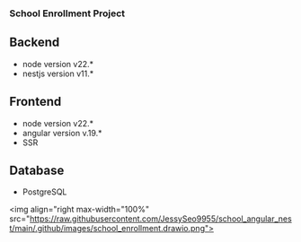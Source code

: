 
### School Enrollment Project
## Backend
- node version v22.*
- nestjs version v11.*

## Frontend
- node version v22.*
- angular version v.19.*
- SSR

## Database
- PostgreSQL

<img align="right max-width="100%" src="https://raw.githubusercontent.com/JessySeo9955/school_angular_nest/main/.github/images/school_enrollment.drawio.png">